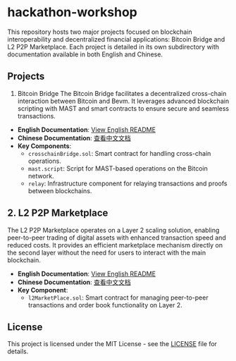 # hackathon-workshop

This repository hosts two major projects focused on blockchain interoperability and decentralized financial applications: Bitcoin Bridge and L2 P2P Marketplace. Each project is detailed in its own subdirectory with documentation available in both English and Chinese.

## Projects
1. Bitcoin Bridge
The Bitcoin Bridge facilitates a decentralized cross-chain interaction between Bitcoin and Bevm. It leverages advanced blockchain scripting with MAST and smart contracts to ensure secure and seamless transactions.

- **English Documentation**: [View English README](./bitcoin-bridge/README.md)
- **Chinese Documentation**: [查看中文文档](./bitcoin-bridge/README-cn.md)
- **Key Components**:
  - `crosschainBridge.sol`: Smart contract for handling cross-chain operations.
  - `mast.script`: Script for MAST-based operations on the Bitcoin network.
  - `relay`: Infrastructure component for relaying transactions and proofs between blockchains.

## 2. L2 P2P Marketplace
The L2 P2P Marketplace operates on a Layer 2 scaling solution, enabling peer-to-peer trading of digital assets with enhanced transaction speed and reduced costs. It provides an efficient marketplace mechanism directly on the second layer without the need for users to interact with the main blockchain.

- **English Documentation**: [View English README](./l2-p2p-marketplace/README.md)
- **Chinese Documentation**: [查看中文文档](./l2-p2p-marketplace/README-cn.md)
- **Key Component**:
  - `l2MarketPlace.sol`: Smart contract for managing peer-to-peer transactions and order book functionality on Layer 2.

## License
This project is licensed under the MIT License - see the [LICENSE](LICENSE) file for details.